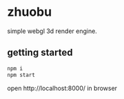 # zhuobu
simple webgl 3d render engine.

## getting started

```bash
npm i
npm start
```

open http://localhost:8000/ in browser



